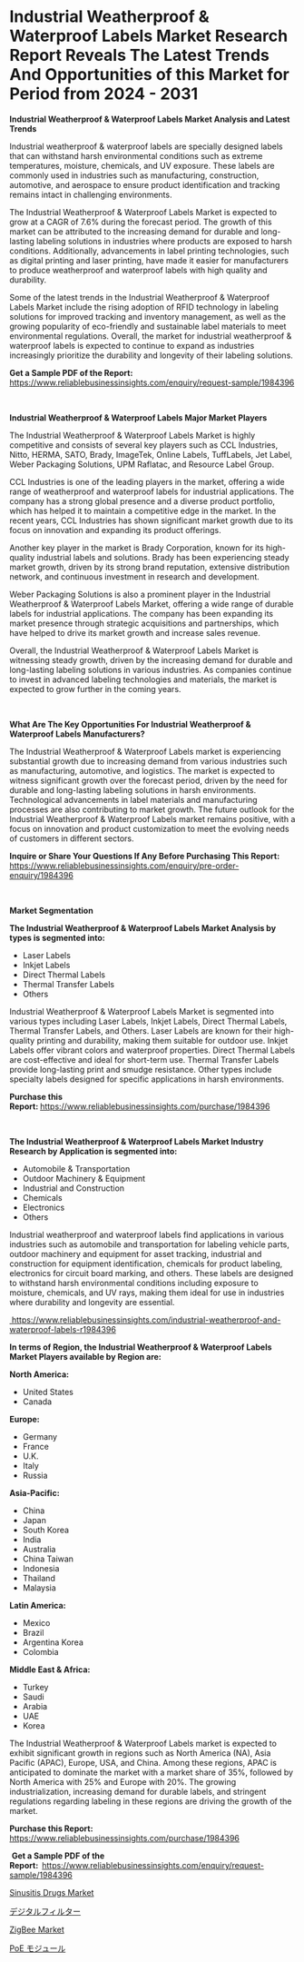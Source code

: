 <p><h1>Industrial Weatherproof & Waterproof Labels Market Research Report Reveals The Latest Trends And Opportunities of this Market for Period from 2024 - 2031</h1></p><p><strong>Industrial Weatherproof & Waterproof Labels Market Analysis and Latest Trends</strong></p>
<p><p>Industrial weatherproof & waterproof labels are specially designed labels that can withstand harsh environmental conditions such as extreme temperatures, moisture, chemicals, and UV exposure. These labels are commonly used in industries such as manufacturing, construction, automotive, and aerospace to ensure product identification and tracking remains intact in challenging environments.</p><p>The Industrial Weatherproof & Waterproof Labels Market is expected to grow at a CAGR of 7.6% during the forecast period. The growth of this market can be attributed to the increasing demand for durable and long-lasting labeling solutions in industries where products are exposed to harsh conditions. Additionally, advancements in label printing technologies, such as digital printing and laser printing, have made it easier for manufacturers to produce weatherproof and waterproof labels with high quality and durability.</p><p>Some of the latest trends in the Industrial Weatherproof & Waterproof Labels Market include the rising adoption of RFID technology in labeling solutions for improved tracking and inventory management, as well as the growing popularity of eco-friendly and sustainable label materials to meet environmental regulations. Overall, the market for industrial weatherproof & waterproof labels is expected to continue to expand as industries increasingly prioritize the durability and longevity of their labeling solutions.</p></p>
<p><strong>Get a Sample PDF of the Report:&nbsp;</strong> <a href="https://www.reliablebusinessinsights.com/enquiry/request-sample/1984396">https://www.reliablebusinessinsights.com/enquiry/request-sample/1984396</a></p>
<p>&nbsp;</p>
<p><strong>Industrial Weatherproof & Waterproof Labels Major Market Players</strong></p>
<p><p>The Industrial Weatherproof & Waterproof Labels Market is highly competitive and consists of several key players such as CCL Industries, Nitto, HERMA, SATO, Brady, ImageTek, Online Labels, TuffLabels, Jet Label, Weber Packaging Solutions, UPM Raflatac, and Resource Label Group. </p><p>CCL Industries is one of the leading players in the market, offering a wide range of weatherproof and waterproof labels for industrial applications. The company has a strong global presence and a diverse product portfolio, which has helped it to maintain a competitive edge in the market. In the recent years, CCL Industries has shown significant market growth due to its focus on innovation and expanding its product offerings.</p><p>Another key player in the market is Brady Corporation, known for its high-quality industrial labels and solutions. Brady has been experiencing steady market growth, driven by its strong brand reputation, extensive distribution network, and continuous investment in research and development.</p><p>Weber Packaging Solutions is also a prominent player in the Industrial Weatherproof & Waterproof Labels Market, offering a wide range of durable labels for industrial applications. The company has been expanding its market presence through strategic acquisitions and partnerships, which have helped to drive its market growth and increase sales revenue.</p><p>Overall, the Industrial Weatherproof & Waterproof Labels Market is witnessing steady growth, driven by the increasing demand for durable and long-lasting labeling solutions in various industries. As companies continue to invest in advanced labeling technologies and materials, the market is expected to grow further in the coming years.</p></p>
<p>&nbsp;</p>
<p><strong>What Are The Key Opportunities For Industrial Weatherproof & Waterproof Labels Manufacturers?</strong></p>
<p><p>The Industrial Weatherproof & Waterproof Labels market is experiencing substantial growth due to increasing demand from various industries such as manufacturing, automotive, and logistics. The market is expected to witness significant growth over the forecast period, driven by the need for durable and long-lasting labeling solutions in harsh environments. Technological advancements in label materials and manufacturing processes are also contributing to market growth. The future outlook for the Industrial Weatherproof & Waterproof Labels market remains positive, with a focus on innovation and product customization to meet the evolving needs of customers in different sectors.</p></p>
<p><strong>Inquire or Share Your Questions If Any Before Purchasing This Report:</strong> <a href="https://www.reliablebusinessinsights.com/enquiry/pre-order-enquiry/1984396">https://www.reliablebusinessinsights.com/enquiry/pre-order-enquiry/1984396</a></p>
<p>&nbsp;</p>
<p><strong>Market Segmentation</strong></p>
<p><strong>The Industrial Weatherproof & Waterproof Labels Market Analysis by types is segmented into:</strong></p>
<p><ul><li>Laser Labels</li><li>Inkjet Labels</li><li>Direct Thermal Labels</li><li>Thermal Transfer Labels</li><li>Others</li></ul></p>
<p><p>Industrial Weatherproof & Waterproof Labels Market is segmented into various types including Laser Labels, Inkjet Labels, Direct Thermal Labels, Thermal Transfer Labels, and Others. Laser Labels are known for their high-quality printing and durability, making them suitable for outdoor use. Inkjet Labels offer vibrant colors and waterproof properties. Direct Thermal Labels are cost-effective and ideal for short-term use. Thermal Transfer Labels provide long-lasting print and smudge resistance. Other types include specialty labels designed for specific applications in harsh environments.</p></p>
<p><strong>Purchase this Report:&nbsp;</strong><a href="https://www.reliablebusinessinsights.com/purchase/1984396">https://www.reliablebusinessinsights.com/purchase/1984396</a></p>
<p>&nbsp;</p>
<p><strong>The Industrial Weatherproof & Waterproof Labels Market Industry Research by Application is segmented into:</strong></p>
<p><ul><li>Automobile & Transportation</li><li>Outdoor Machinery & Equipment</li><li>Industrial and Construction</li><li>Chemicals</li><li>Electronics</li><li>Others</li></ul></p>
<p><p>Industrial weatherproof and waterproof labels find applications in various industries such as automobile and transportation for labeling vehicle parts, outdoor machinery and equipment for asset tracking, industrial and construction for equipment identification, chemicals for product labeling, electronics for circuit board marking, and others. These labels are designed to withstand harsh environmental conditions including exposure to moisture, chemicals, and UV rays, making them ideal for use in industries where durability and longevity are essential.</p></p>
<p><a href="https://www.reliablebusinessinsights.com/industrial-weatherproof-and-waterproof-labels-r1984396">&nbsp;https://www.reliablebusinessinsights.com/industrial-weatherproof-and-waterproof-labels-r1984396</a></p>
<p><strong>In terms of Region, the Industrial Weatherproof & Waterproof Labels Market Players available by Region are:</strong></p>
<p>
    <p> <strong> North America: </strong>
        <ul>
            <li>United States</li>
            <li>Canada</li>
        </ul>
        </p> 
    <p> <strong> Europe: </strong>
        <ul>
            <li>Germany</li>
            <li>France</li>
            <li>U.K.</li>
            <li>Italy</li>
            <li>Russia</li>
        </ul>
        </p> 
    <p> <strong> Asia-Pacific: </strong>
        <ul>
            <li>China</li>
            <li>Japan</li>
            <li>South Korea</li>
            <li>India</li>
            <li>Australia</li>
            <li>China Taiwan</li>
            <li>Indonesia</li>
            <li>Thailand</li>
            <li>Malaysia</li>
        </ul>
        </p> 
    <p> <strong> Latin America: </strong>
        <ul>
            <li>Mexico</li>
            <li>Brazil</li>
            <li>Argentina Korea</li>
            <li>Colombia</li>
        </ul>
        </p> 
    <p> <strong> Middle East & Africa: </strong>
        <ul>
            <li>Turkey</li>
            <li>Saudi</li>
            <li>Arabia</li>
            <li>UAE</li>
            <li>Korea</li>
        </ul>
    </p>
    </p>
<p><p>The Industrial Weatherproof & Waterproof Labels market is expected to exhibit significant growth in regions such as North America (NA), Asia Pacific (APAC), Europe, USA, and China. Among these regions, APAC is anticipated to dominate the market with a market share of 35%, followed by North America with 25% and Europe with 20%. The growing industrialization, increasing demand for durable labels, and stringent regulations regarding labeling in these regions are driving the growth of the market.</p></p>
<p><strong>Purchase this Report: </strong><a href="https://www.reliablebusinessinsights.com/purchase/1984396">https://www.reliablebusinessinsights.com/purchase/1984396</a></p>
<p>&nbsp;<strong>Get a Sample PDF of the Report:&nbsp;&nbsp;</strong><a href="https://www.reliablebusinessinsights.com/enquiry/request-sample/1984396">https://www.reliablebusinessinsights.com/enquiry/request-sample/1984396</a></p>
<p><strong></strong></p>
<p><p><a href="https://github.com/Paul14Anderson63/Market-Research-Report-List-5/blob/main/sinusitis-drugs-market.md">Sinusitis Drugs Market</a></p><p><a href="https://github.com/BoydYundt1/Market-Research-Report-List-2/blob/main/2713996177118.md">デジタルフィルター</a></p><p><a href="https://github.com/guneycigdem35/Market-Research-Report-List-4/blob/main/zigbee-market.md">ZigBee Market</a></p><p><a href="https://github.com/dathomson6534/Market-Research-Report-List-2/blob/main/7379397177117.md">PoE モジュール</a></p></p>